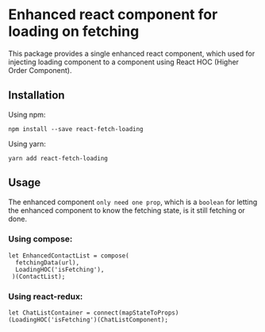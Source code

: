 # Enhanced react component for loading on fetching
This package provides a single enhanced react component, which used for injecting loading component to a component using React HOC (Higher Order Component).

## Installation
Using npm:

`npm install --save react-fetch-loading`

Using yarn:

`yarn add react-fetch-loading`

## Usage
The enhanced component `only need one prop`, which is a `boolean` for letting the enhanced component to know the fetching state, is it still fetching or done.
### Using compose:
```
let EnhancedContactList = compose(
  fetchingData(url),
  LoadingHOC('isFetching'),
 )(ContactList);
```

### Using react-redux:
```
let ChatListContainer = connect(mapStateToProps)(LoadingHOC('isFetching')(ChatListComponent);
```
